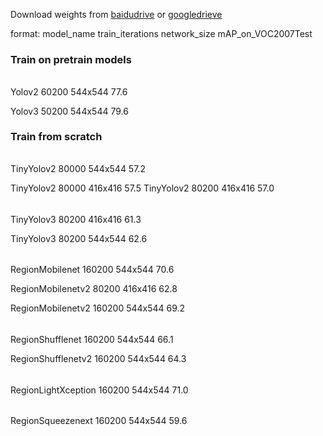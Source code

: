 Download weights from [baidudrive](https://pan.baidu.com/s/1a3Z5IUylBs6rI-GYg3RGbw#list/path=%2F) or [googledrieve](https://drive.google.com/open?id=1nW3u35_5b0ILs2u9TOQ5Nubjx8-1ewwc)

format: model_name train_iterations network_size mAP_on_VOC2007Test

### Train on pretrain models
######
Yolov2 60200 544x544 77.6

Yolov3 50200 544x544 79.6

### Train from scratch
######
TinyYolov2 80000 544x544 57.2

TinyYolov2 80000 416x416 57.5
TinyYolov2 80200 416x416 57.0

######
TinyYolov3 80200 416x416 61.3

TinyYolov3 80200 544x544 62.6

######
RegionMobilenet 160200 544x544 70.6

RegionMobilenetv2 80200 416x416 62.8

RegionMobilenetv2 160200 544x544 69.2

######
RegionShufflenet 160200 544x544 66.1

RegionShufflenetv2 160200 544x544 64.3

######
RegionLightXception 160200 544x544 71.0

######
RegionSqueezenext 160200 544x544 59.6

